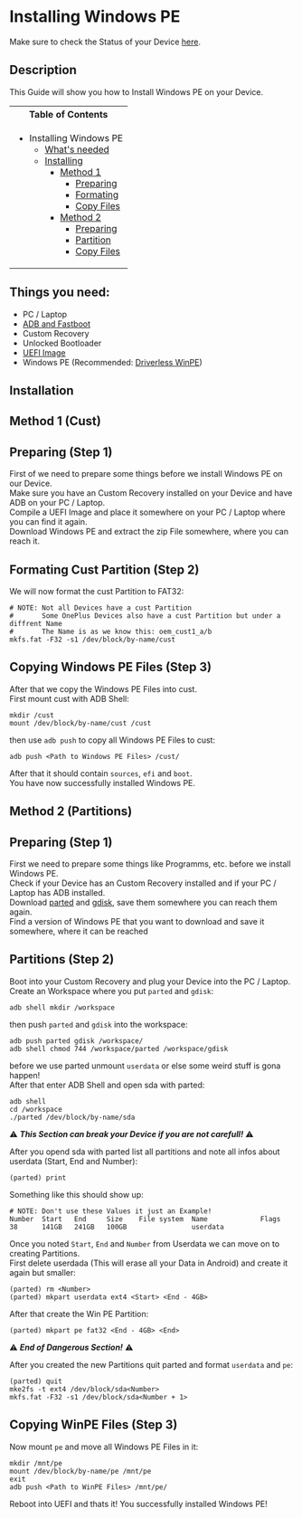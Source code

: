 # Installing Windows PE

Make sure to check the Status of your Device [here](https://github.com/Robotix22/Mu-Qcom/blob/main/Status.md).

## Description

This Guide will show you how to Install Windows PE on your Device.

<table>
<tr><th>Table of Contents</th></th>
<tr><td>
  
- Installing Windows PE
    - [What's needed](https://github.com/Robotix22/UEFI-Guides/blob/main/Mu-Qcom/OS/WinPE.md#things-you-need)
    - [Installing](https://github.com/Robotix22/UEFI-Guides/blob/main/Mu-Qcom/OS/WinPE.md#installation)
        - [Method 1](https://github.com/Robotix22/UEFI-Guides/blob/main/Mu-Qcom/OS/WinPE.md#method-1-cust)
            - [Preparing](https://github.com/Robotix22/UEFI-Guides/blob/main/Mu-Qcom/OS/WinPE.md#preparing-step-1)
            - [Formating](https://github.com/Robotix22/UEFI-Guides/blob/main/Mu-Qcom/OS/WinPE.md#formating-cust-partition-step-2)
            - [Copy Files](https://github.com/Robotix22/UEFI-Guides/blob/main/Mu-Qcom/OS/WinPE.md#copying-windows-pe-files-step-3)
        - [Method 2](https://github.com/Robotix22/UEFI-Guides/blob/main/Mu-Qcom/OS/WinPE.md#method-2-partitions)
            - [Preparing](https://github.com/Robotix22/UEFI-Guides/blob/main/Mu-Qcom/OS/WinPE.md#preparing-step-1-1)
            - [Partition](https://github.com/Robotix22/UEFI-Guides/blob/main/Mu-Qcom/OS/WinPE.md#partitions-step-2)
            - [Copy Files](https://github.com/Robotix22/UEFI-Guides/blob/main/Mu-Qcom/OS/WinPE.md#copying-winpe-files-step-3)

</td></tr> </table>

## Things you need:
   - PC / Laptop
   - [ADB and Fastboot](https://developer.android.com/studio/releases/platform-tools#downloads)
   - Custom Recovery
   - Unlocked Bootloader
   - [UEFI Image](https://github.com/Robotix22/Mu-Qcom)
   - Windows PE (Recommended: [Driverless WinPE](https://drive.google.com/drive/folders/1-k4LwTuVw48e3Es_CIKPNf68CA9HXYRb))

## Installation

## Method 1 (Cust)

## Preparing (Step 1)

First of we need to prepare some things before we install Windows PE on our Device. <br />
Make sure you have an Custom Recovery installed on your Device and have ADB on your PC / Laptop. <br />
Compile a UEFI Image and place it somewhere on your PC / Laptop where you can find it again. <br />
Download Windows PE and extract the zip File somewhere, where you can reach it.

## Formating Cust Partition (Step 2)

We will now format the cust Partition to FAT32:
```
# NOTE: Not all Devices have a cust Partition
#       Some OnePlus Devices also have a cust Partition but under a diffrent Name
#       The Name is as we know this: oem_cust1_a/b
mkfs.fat -F32 -s1 /dev/block/by-name/cust
```

## Copying Windows PE Files (Step 3)

After that we copy the Windows PE Files into cust. <br />
First mount cust with ADB Shell:
```
mkdir /cust
mount /dev/block/by-name/cust /cust
```
then use `adb push` to copy all Windows PE Files to cust:
```
adb push <Path to Windows PE Files> /cust/
```
After that it should contain `sources`, `efi` and `boot`. <br />
You have now successfully installed Windows PE.

## Method 2 (Partitions)

## Preparing (Step 1)

First we need to prepare some things like Programms, etc. before we install Windows PE. <br />
Check if your Device has an Custom Recovery installed and if your PC / Laptop has ADB installed. <br />
Download [parted](https://renegade-project.tech/tools/parted.7z) and [gdisk](https://renegade-project.tech/tools/gdisk.7z), save them somewhere you can reach them again. <br />
Find a version of Windows PE that you want to download and save it somewhere, where it can be reached <br />

## Partitions (Step 2)

Boot into your Custom Recovery and plug your Device into the PC / Laptop. <br />
Create an Workspace where you put `parted` and `gdisk`:
```
adb shell mkdir /workspace
```
then push `parted` and `gdisk` into the workspace:
```
adb push parted gdisk /workspace/
adb shell chmod 744 /workspace/parted /workspace/gdisk
```
before we use parted unmount `userdata` or else some weird stuff is gona happen! <br />
After that enter ADB Shell and open sda with parted:
```
adb shell
cd /workspace
./parted /dev/block/by-name/sda
```

⚠️ ***This Section can break your Device if you are not carefull!*** ⚠️ <br />

After you opend sda with parted list all partitions and note all infos about userdata (Start, End and Number):
```
(parted) print
```
Something like this should show up:
```
# NOTE: Don't use these Values it just an Example!
Number  Start   End     Size    File system  Name             Flags
38      141GB   241GB   100GB                userdata
```
Once you noted `Start`, `End` and `Number` from Userdata we can move on to creating Partitions. <br />
First delete userdada (This will erase all your Data in Android) and create it again but smaller:
```
(parted) rm <Number>
(parted) mkpart userdata ext4 <Start> <End - 4GB>
```
After that create the Win PE Partition:
```
(parted) mkpart pe fat32 <End - 4GB> <End>
```

⚠️ ***End of Dangerous Section!*** ⚠️ <br />

After you created the new Partitions quit parted and format `userdata` and `pe`:
```
(parted) quit
mke2fs -t ext4 /dev/block/sda<Number>
mkfs.fat -F32 -s1 /dev/block/sda<Number + 1>
```

## Copying WinPE Files (Step 3)

Now mount `pe` and move all Windows PE Files in it:
```
mkdir /mnt/pe
mount /dev/block/by-name/pe /mnt/pe
exit
adb push <Path to WinPE Files> /mnt/pe/
```
Reboot into UEFI and thats it! You successfully installed Windows PE!
